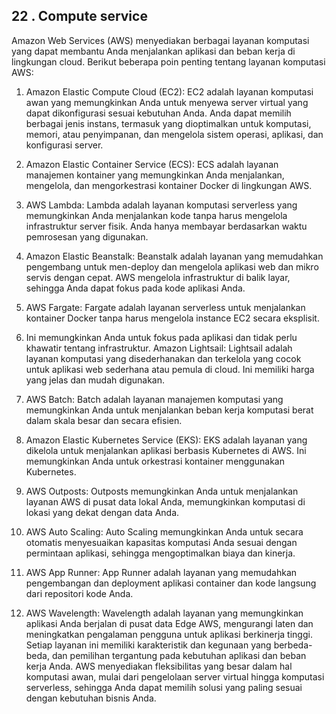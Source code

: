 ## 22 . Compute service

Amazon Web Services (AWS) menyediakan berbagai layanan komputasi yang dapat membantu Anda menjalankan aplikasi dan beban kerja di lingkungan cloud. Berikut beberapa poin penting tentang layanan komputasi AWS:

1. Amazon Elastic Compute Cloud (EC2):
   EC2 adalah layanan komputasi awan yang memungkinkan Anda untuk menyewa server virtual yang dapat dikonfigurasi sesuai kebutuhan Anda.
   Anda dapat memilih berbagai jenis instans, termasuk yang dioptimalkan untuk komputasi, memori, atau penyimpanan, dan mengelola sistem operasi, aplikasi, dan konfigurasi server.

2. Amazon Elastic Container Service (ECS):
   ECS adalah layanan manajemen kontainer yang memungkinkan Anda menjalankan, mengelola, dan mengorkestrasi kontainer Docker di lingkungan AWS.

3. AWS Lambda:
   Lambda adalah layanan komputasi serverless yang memungkinkan Anda menjalankan kode tanpa harus mengelola infrastruktur server fisik.
   Anda hanya membayar berdasarkan waktu pemrosesan yang digunakan.

4. Amazon Elastic Beanstalk:
   Beanstalk adalah layanan yang memudahkan pengembang untuk men-deploy dan mengelola aplikasi web dan mikro servis dengan cepat.
   AWS mengelola infrastruktur di balik layar, sehingga Anda dapat fokus pada kode aplikasi Anda.

5. AWS Fargate:
   Fargate adalah layanan serverless untuk menjalankan kontainer Docker tanpa harus mengelola instance EC2 secara eksplisit.

6. Ini memungkinkan Anda untuk fokus pada aplikasi dan tidak perlu khawatir tentang infrastruktur.
   Amazon Lightsail:
   Lightsail adalah layanan komputasi yang disederhanakan dan terkelola yang cocok untuk aplikasi web sederhana atau pemula di cloud.
   Ini memiliki harga yang jelas dan mudah digunakan.

7. AWS Batch:
   Batch adalah layanan manajemen komputasi yang memungkinkan Anda untuk menjalankan beban kerja komputasi berat dalam skala besar dan secara efisien.

8. Amazon Elastic Kubernetes Service (EKS):
   EKS adalah layanan yang dikelola untuk menjalankan aplikasi berbasis Kubernetes di AWS.
   Ini memungkinkan Anda untuk orkestrasi kontainer menggunakan Kubernetes.

9. AWS Outposts:
   Outposts memungkinkan Anda untuk menjalankan layanan AWS di pusat data lokal Anda, memungkinkan komputasi di lokasi yang dekat dengan data Anda.

10. AWS Auto Scaling:
    Auto Scaling memungkinkan Anda untuk secara otomatis menyesuaikan kapasitas komputasi Anda sesuai dengan permintaan aplikasi, sehingga mengoptimalkan biaya dan kinerja.

11. AWS App Runner:
    App Runner adalah layanan yang memudahkan pengembangan dan deployment aplikasi container dan kode langsung dari repositori kode Anda.

12. AWS Wavelength:
    Wavelength adalah layanan yang memungkinkan aplikasi Anda berjalan di pusat data Edge AWS, mengurangi laten dan meningkatkan pengalaman pengguna untuk aplikasi berkinerja tinggi.
    Setiap layanan ini memiliki karakteristik dan kegunaan yang berbeda-beda, dan pemilihan tergantung pada kebutuhan aplikasi dan beban kerja Anda. AWS menyediakan fleksibilitas yang besar dalam hal komputasi awan, mulai dari pengelolaan server virtual hingga komputasi serverless, sehingga Anda dapat memilih solusi yang paling sesuai dengan kebutuhan bisnis Anda.
